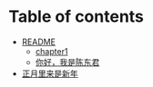 # Table of contents

* [README](README.md)
  * [chapter1](readme/chapter1.md)
  * [你好，我是陈东君](readme/ni-hao-wo-shi-chen-dong-jun.md)
* [正月里来是新年](zheng-yue-li-lai-shi-xin-nian.md)
